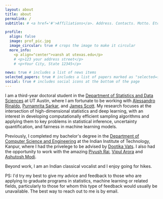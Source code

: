 ```yaml
---
layout: about
title: about
permalink: /
subtitle: # <a href='#'>Affiliations</a>. Address. Contacts. Motto. Etc.

profile:
  align: false
  image: prof_pic.jpg
  image_circular: true # crops the image to make it circular
  more_info: 
    <p align="center">vansh at utexas.edu</p>
    # <p>123 your address street</p>
    # <p>Your City, State 12345</p>

news: true # includes a list of news items
selected_papers: true # includes a list of papers marked as "selected={true}"
social: true # includes social icons at the bottom of the page
---
```

I am a third-year doctoral student in the [Department of Statistics and Data Sciences](https://stat.utexas.edu/) at UT Austin, where I am fortunate to be working with [Alessandro Rinaldo](https://arinaldo.github.io/), [Purnamrita Sarkar](https://psarkar.github.io/), and [James Scott](https://jgscott.github.io/). My research focuses at the intersection of high-dimensional statistics and deep learning, with an interest in developing computationally efficient sampling algorithms and applying them to key problems in statistical inference, uncertainty quantification, and fairness in machine learning models.

Previously, I completed my bachelor's degree in the [Department of Computer Science and Engineering](https://cse.iitk.ac.in/) at the Indian Institute of Technology, Kanpur, where I had the privelege to be advised by [Dootika Vats](https://dvats.github.io/). I also had the opportunity to work with the amazing [Piyush Rai](https://www.cse.iitk.ac.in/users/piyush/), [Vipul Arora](https://vipular.github.io/) and [Ashutosh Modi](https://ashutosh-modi.github.io/).

Beyond work, I am an Indian classical vocalist and I enjoy going for hikes. 

PS: I'd try my best to give my advice and feedback to those who are applying to graduate programs in statistics, machine learning or related fields, particularly to those for whom this type of feedback would usually be unavailable. The best way to reach out to me is by email.

